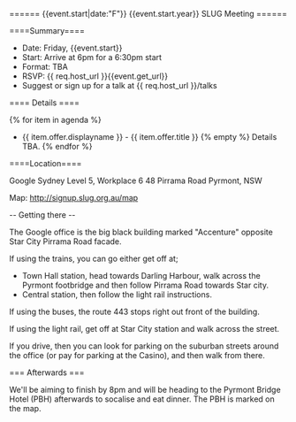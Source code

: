 ====== {{event.start|date:"F"}} {{event.start.year}} SLUG Meeting ======

====Summary====

 * Date: Friday, {{event.start}}
 * Start: Arrive at 6pm for a 6:30pm start
 * Format: TBA
 * RSVP: {{ req.host_url }}{{event.get_url}}
 * Suggest or sign up for a talk at {{ req.host_url }}/talks

==== Details ====

{% for item in agenda %}
  - {{ item.offer.displayname }} - {{ item.offer.title }}
{% empty %}
Details TBA.
{% endfor %}

====Location====

  Google Sydney
  Level 5, Workplace 6
  48 Pirrama Road
  Pyrmont, NSW

 Map: http://signup.slug.org.au/map

-- Getting there --

The Google office is the big black building marked "Accenture" opposite
Star City Pirrama Road facade.

If using the trains, you can go either get off at;

 * Town Hall station, head towards Darling Harbour, walk across the Pyrmont
   footbridge and then follow Pirrama Road towards Star city.
 * Central station, then follow the light rail instructions.

If using the buses, the route 443 stops right out front of the building.

If using the light rail, get off at Star City station and walk across the
street.

If you drive, then you can look for parking on the suburban streets around
the office (or pay for parking at the Casino), and then walk from there.

=== Afterwards ===

We'll be aiming to finish by 8pm and will be heading to the Pyrmont Bridge
Hotel (PBH) afterwards to socalise and eat dinner. The PBH is marked on the
map.
